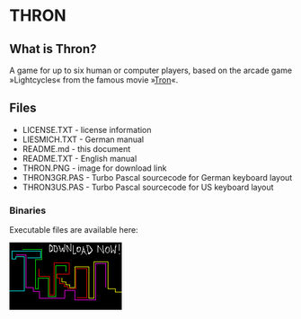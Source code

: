 # THRON

## What is Thron?

A game for up to six human or computer players, based on the arcade game »Lightcycles« from the famous movie »[Tron](https://www.imdb.com/title/tt0084827/)«.

## Files

* LICENSE.TXT - license information
* LIESMICH.TXT - German manual
* README.md - this document
* README.TXT - English manual
* THRON.PNG - image for download link
* THRON3GR.PAS - Turbo Pascal sourcecode for German keyboard layout
* THRON3US.PAS - Turbo Pascal sourcecode for US keyboard layout

### Binaries

Executable files are available here:

[![Thron - download now!](THRON.PNG)](http://turbo.elitepiraten.de/thron3.zip)
